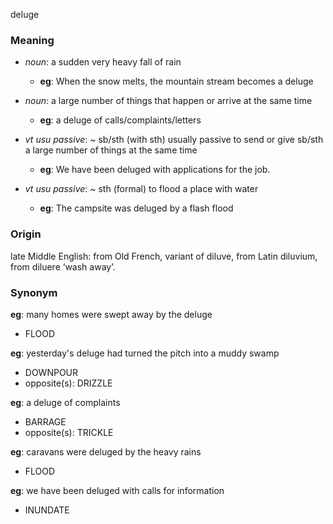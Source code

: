 deluge
### Meaning
+ _noun_: a sudden very heavy fall of rain
	+ __eg__: When the snow melts, the mountain stream becomes a deluge
+ _noun_: a large number of things that happen or arrive at the same time
	+ __eg__: a deluge of calls/complaints/letters

+ _vt usu passive_: ~ sb/sth (with sth) usually passive to send or give sb/sth a large number of things at the same time
	+ __eg__: We have been deluged with applications for the job.
+ _vt usu passive_: ~ sth (formal) to flood a place with water
	+ __eg__: The campsite was deluged by a flash flood

### Origin

late Middle English: from Old French, variant of diluve, from Latin diluvium, from diluere ‘wash away’.

### Synonym

__eg__: many homes were swept away by the deluge

+ FLOOD

__eg__: yesterday's deluge had turned the pitch into a muddy swamp

+ DOWNPOUR
+ opposite(s): DRIZZLE

__eg__: a deluge of complaints

+ BARRAGE
+ opposite(s): TRICKLE

__eg__: caravans were deluged by the heavy rains

+ FLOOD

__eg__: we have been deluged with calls for information

+ INUNDATE


